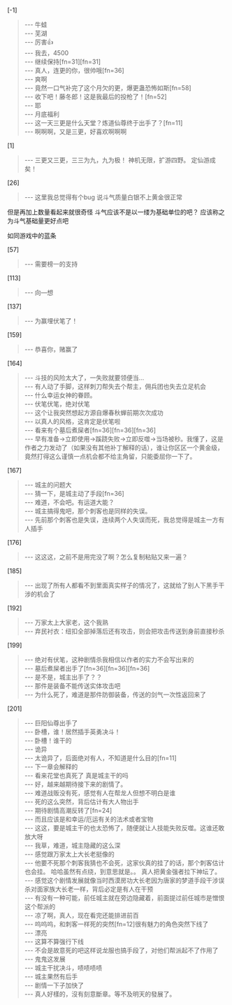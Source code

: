 
[-1] 
>--- 牛蛙<br>
>--- 芜湖<br>
>--- 厉害👍<br>
>--- 我去，4500<br>
>--- 继续保持[fn=31][fn=31]<br>
>--- 真人，连更的你，很帅哦[fn=36]<br>
>--- 爽啊<br>
>--- 竟然一口气补完了这个月欠的更，爆更蛊恐怖如斯[fn=58]<br>
>--- 收下吧！藤冬郎！这是我最后的投枪了！[fn=52]<br>
>--- 耶<br>
>--- 月底福利<br>
>--- 这一天三更是什么天堂？炼道仙尊终于出手了？[fn=11]<br>
>--- 啊啊啊，又是三更，好喜欢啊啊啊<br>

[1] 
>--- 三更又三更，三三为九，九为极！
神机无限，扩游四野。
定仙游成矣！<br>

[26] 
>--- 这里我总觉得有个bug
说斗气质量白银不上黄金很正常

但是再加上数量看起来就很奇怪
斗气应该不是以一缕为基础单位的吧？
应该称之为斗气基础量更好点吧

如同游戏中的蓝条<br>

[57] 
>--- 需要榜一的支持<br>

[113] 
>--- 向—想<br>

[137] 
>--- 为赢埋伏笔了！<br>

[159] 
>--- 恭喜你，赌赢了<br>

[164] 
>--- 斗技的风险太大了，一失败就要领便当…<br>
>--- 有人动了手脚，这样刺刀帮失去个帮主，佣兵团也失去立足机会<br>
>--- 什么幸运女神的眷顾。<br>
>--- 伏笔伏笔，绝对伏笔<br>
>--- 这个让我突然想起方源自爆春秋蝉前期次次成功<br>
>--- 以真人的风格，这肯定是伏笔啦<br>
>--- 看来有个墓后煮屎者[fn=36][fn=36][fn=36]<br>
>--- 早有准备→立即使用→蹊跷失败→立即反噬→当场被秒。我懂了，这是作者之力发动了（如果没有其他补丁解释的话），谁让你区区一个黄金级，竟然打得这么谨慎一点机会都不给主角留，只能委屈你一下了。<br>

[167] 
>--- 城主的问题大<br>
>--- 猜一下，是城主动了手段[fn=36]<br>
>--- 难道，不会吧。有运道大能？<br>
>--- 城主搞得鬼吧，那个刺客也是同样的失误。<br>
>--- 先前那个刺客也是失误，连续两个人失误而死，我总觉得是城主一方有人插手<br>

[176] 
>--- 这这这，之前不是用完没了啊？怎么复制粘贴又来一遍？<br>

[185] 
>--- 出现了所有人都看不到里面真实样子的情况了，这就给了别人下黑手干涉的机会了<br>

[192] 
>--- 万家太上大家老，这个我熟<br>
>--- 弃民衬衣：纽扣全部掉落后还有攻击，则会把攻击传送到身前直接秒杀<br>

[199] 
>--- 绝对有伏笔，这种剧情杀我相信以作者的实力不会写出来的<br>
>--- 墓后煮屎者出手了[fn=36][fn=36][fn=36]<br>
>--- 是不是，城主出手了？？<br>
>--- 那件是装备不能传送实体攻击吧<br>
>--- 为什么死了，难道是那件防御装备，传送的剑气一次性返回来了<br>

[201] 
>--- 巨阳仙尊出手了<br>
>--- 卧槽，谁！居然插手英勇决斗！<br>
>--- 卧槽！谁干的<br>
>--- 诡异<br>
>--- 太诡异了，后面绝对有人，不知道是什么目的[fn=11]<br>
>--- 下一章会解释的<br>
>--- 看来花堂也真死了 真是城主干的吗<br>
>--- 好，越来越期待接下来的剧情了。<br>
>--- 难道战贩没有死，感觉有人在帮龙人但想不明白是谁<br>
>--- 死的这么突然，背后估计有大人物出手<br>
>--- 期待剧情高潮反转了[fn=24]<br>
>--- 而且应该是和幸运/厄运有关的法术或者宝物<br>
>--- 这这，要是城主干的也太恐怖了，随便就让人技能失败反噬。这谁还敢放大呀<br>
>--- 我草，难道，城主隐藏的这么深<br>
>--- 感觉跟万家太上大长老挺像的<br>
>--- 他要不死那个刺客我猜也不会死，这家伙真的挂了的话，那个刺客估计也会挂。
哈哈虽然有点绕，到意思就是。。
真人把黄金强者拉下神坛了。<br>
>--- 感觉这个剧情发展就像当时西漠房功大长老因为唐家的梦道手段干涉误杀对面家族大长老一样，背后必定是有人在干预<br>
>--- 有没有一种可能，前任城主就在旁边隐藏着，前面提过前任城市是憎恨这个帮派的<br>
>--- 凉了啊，真人，现在看完还能排进前百<br>
>--- 呜呜呜，和刺客一样死的突然[fn=12]很有魅力的角色突然下线了<br>
>--- 漂亮<br>
>--- 这算不算强行下线<br>
>--- 不会是故意死的吧这样说龙服也搞手段了，对他们帮派起不了作用了<br>
>--- 鬼鬼这发展<br>
>--- 城主干扰决斗，啧啧啧啧<br>
>--- 城主果然有后手<br>
>--- 剧情一下子加快了<br>
>--- 真人好樣的，沒有刻意斷章。等不及明天的發展了。<br>
